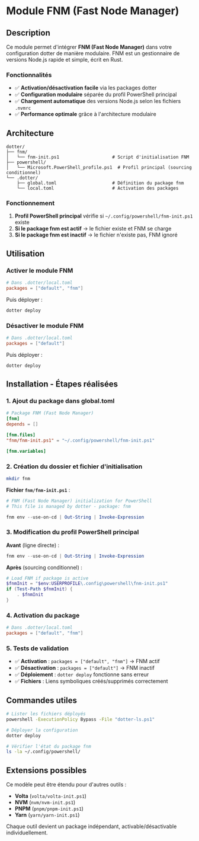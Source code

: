 # Module FNM (Fast Node Manager)

## Description

Ce module permet d'intégrer **FNM (Fast Node Manager)** dans votre configuration dotter de manière modulaire. FNM est un gestionnaire de versions Node.js rapide et simple, écrit en Rust.

### Fonctionnalités

- ✅ **Activation/désactivation facile** via les packages dotter
- ✅ **Configuration modulaire** séparée du profil PowerShell principal
- ✅ **Chargement automatique** des versions Node.js selon les fichiers `.nvmrc`
- ✅ **Performance optimale** grâce à l'architecture modulaire

## Architecture

```
dotter/
├── fnm/
│   └── fnm-init.ps1                    # Script d'initialisation FNM
├── powershell/
│   └── Microsoft.PowerShell_profile.ps1  # Profil principal (sourcing conditionnel)
└── .dotter/
    ├── global.toml                     # Définition du package fnm
    └── local.toml                      # Activation des packages
```

### Fonctionnement

1. **Profil PowerShell principal** vérifie si `~/.config/powershell/fnm-init.ps1` existe
2. **Si le package fnm est actif** → le fichier existe et FNM se charge
3. **Si le package fnm est inactif** → le fichier n'existe pas, FNM ignoré

## Utilisation

### Activer le module FNM

```toml
# Dans .dotter/local.toml
packages = ["default", "fnm"]
```

Puis déployer :
```bash
dotter deploy
```

### Désactiver le module FNM

```toml
# Dans .dotter/local.toml  
packages = ["default"]
```

Puis déployer :
```bash
dotter deploy
```

## Installation - Étapes réalisées

### 1. Ajout du package dans global.toml

```toml
# Package FNM (Fast Node Manager)
[fnm]
depends = []

[fnm.files]
"fnm/fnm-init.ps1" = "~/.config/powershell/fnm-init.ps1"

[fnm.variables]
```

### 2. Création du dossier et fichier d'initialisation

```bash
mkdir fnm
```

**Fichier `fnm/fnm-init.ps1`** :
```powershell
# FNM (Fast Node Manager) initialization for PowerShell
# This file is managed by dotter - package: fnm

fnm env --use-on-cd | Out-String | Invoke-Expression
```

### 3. Modification du profil PowerShell principal

**Avant** (ligne directe) :
```powershell
fnm env --use-on-cd | Out-String | Invoke-Expression
```

**Après** (sourcing conditionnel) :
```powershell
# Load FNM if package is active
$fnmInit = "$env:USERPROFILE\.config\powershell\fnm-init.ps1"
if (Test-Path $fnmInit) {
    . $fnmInit
}
```

### 4. Activation du package

```toml
# Dans .dotter/local.toml
packages = ["default", "fnm"]
```

### 5. Tests de validation

- ✅ **Activation** : `packages = ["default", "fnm"]` → FNM actif
- ✅ **Désactivation** : `packages = ["default"]` → FNM inactif
- ✅ **Déploiement** : `dotter deploy` fonctionne sans erreur
- ✅ **Fichiers** : Liens symboliques créés/supprimés correctement

## Commandes utiles

```bash
# Lister les fichiers déployés
powershell -ExecutionPolicy Bypass -File "dotter-ls.ps1"

# Déployer la configuration
dotter deploy

# Vérifier l'état du package fnm
ls -la ~/.config/powershell/
```

## Extensions possibles

Ce modèle peut être étendu pour d'autres outils :
- **Volta** (`volta/volta-init.ps1`)  
- **NVM** (`nvm/nvm-init.ps1`)
- **PNPM** (`pnpm/pnpm-init.ps1`)
- **Yarn** (`yarn/yarn-init.ps1`)

Chaque outil devient un package indépendant, activable/désactivable individuellement.